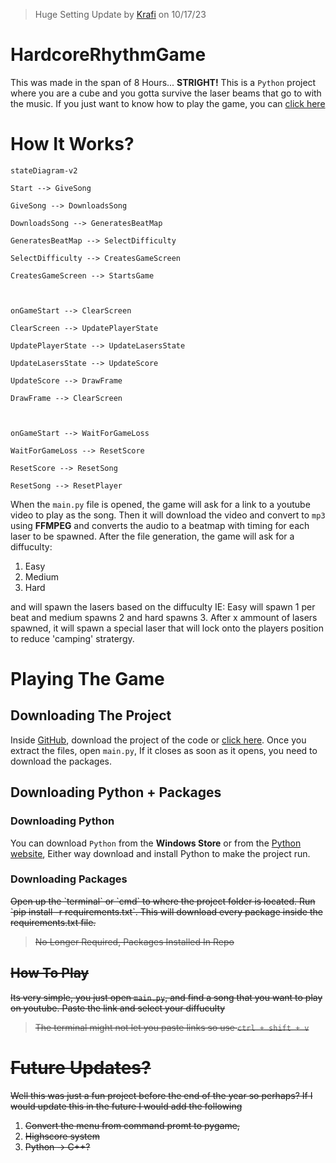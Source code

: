> Huge Setting Update by [Krafi](https://gitlab.com/krafi/openjsab.git) on 10/17/23

# HardcoreRhythmGame
This was made in the span of 8 Hours... **STRIGHT!**
This is a `Python` project where you are a cube and you gotta survive the laser beams that go to with the music.
If you just want to know how to play the game, you can [click here](#playing-the-game)

# How It Works?
``` mermaid
stateDiagram-v2

Start --> GiveSong

GiveSong --> DownloadsSong

DownloadsSong --> GeneratesBeatMap

GeneratesBeatMap --> SelectDifficulty

SelectDifficulty --> CreatesGameScreen

CreatesGameScreen --> StartsGame

  

onGameStart --> ClearScreen

ClearScreen --> UpdatePlayerState

UpdatePlayerState --> UpdateLasersState

UpdateLasersState --> UpdateScore

UpdateScore --> DrawFrame

DrawFrame --> ClearScreen

  

onGameStart --> WaitForGameLoss

WaitForGameLoss --> ResetScore

ResetScore --> ResetSong

ResetSong --> ResetPlayer
```
When the `main.py` file is opened, the game will ask for a link to a youtube video to play as the song. Then it will download the video and convert to `mp3` using **FFMPEG** and converts the audio to a beatmap with timing for each laser to be spawned.
After the file generation, the game will ask for a diffuculty:
1. Easy
2. Medium
3. Hard

and will spawn the lasers based on the diffuculty
IE: Easy will spawn 1 per beat and medium spawns 2 and hard spawns 3.
After x ammount of lasers spawned, it will spawn a special laser that will lock onto the players position to reduce 'camping' stratergy.


# Playing The Game
## Downloading The Project
Inside [GitHub](https://github.com/ChezyName/HardcoreRhythmGame), download the project of the code or [click here](https://github.com/ChezyName/HardcoreRhythmGame/archive/refs/heads/main.zip).
Once you extract the files, open `main.py`, If it closes as soon as it opens, you need to download the packages.
## Downloading Python + Packages
### Downloading Python
You can download `Python` from the **Windows Store** or from the [Python website](https://www.python.org/), Either way download and install Python to make the project run.

### Downloading Packages
<s>
Open up the `terminal` or `cmd` to where the project folder is located. Run `pip install -r requirements.txt`. This will download every package inside the requirements.txt file.

> No Longer Required, Packages Installed In Repo


## How To Play
Its very simple, you just open `main.py`, and find a song that you want to play on youtube. Paste the link and select your diffuculty
> The terminal might not let you paste links so use `ctrl + shift + v` 


# Future Updates?
Well this was just a fun project before the end of the year so perhaps?
If I would update this in the future I would add the following
1. Convert the menu from command promt to pygame,
2. Highscore system
3. Python &rarr; C++?
